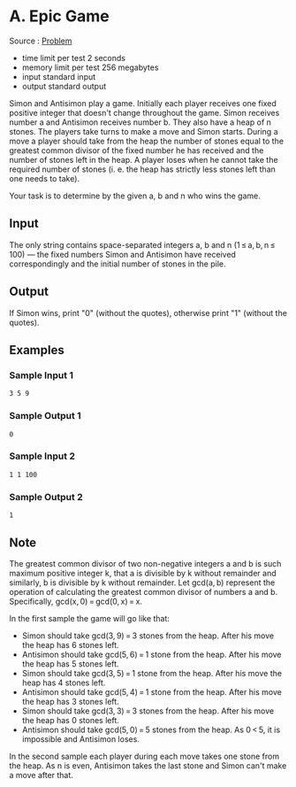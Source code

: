 # A. Epic Game

Source : [Problem](https://codeforces.com/problemset/problem/119/A)

- time limit per test 2 seconds
- memory limit per test 256 megabytes
- input standard input
- output standard output

Simon and Antisimon play a game. Initially each player receives one fixed positive integer that doesn't change throughout the game. Simon receives number a and Antisimon receives number b. They also have a heap of n stones. The players take turns to make a move and Simon starts. During a move a player should take from the heap the number of stones equal to the greatest common divisor of the fixed number he has received and the number of stones left in the heap. A player loses when he cannot take the required number of stones (i. e. the heap has strictly less stones left than one needs to take).

Your task is to determine by the given a, b and n who wins the game.

## Input

The only string contains space-separated integers a, b and n (1 ≤ a, b, n ≤ 100) — the fixed numbers Simon and Antisimon have received correspondingly and the initial number of stones in the pile.

## Output

If Simon wins, print "0" (without the quotes), otherwise print "1" (without the quotes).

## Examples

### Sample Input 1

    3 5 9

### Sample Output 1

    0

### Sample Input 2

    1 1 100

### Sample Output 2

    1

## Note

The greatest common divisor of two non-negative integers a and b is such maximum positive integer k, that a is divisible by k without remainder and similarly, b is divisible by k without remainder. Let gcd(a, b) represent the operation of calculating the greatest common divisor of numbers a and b. Specifically, gcd(x, 0) = gcd(0, x) = x.

In the first sample the game will go like that:

- Simon should take gcd(3, 9) = 3 stones from the heap. After his move the heap has 6 stones left.
- Antisimon should take gcd(5, 6) = 1 stone from the heap. After his move the heap has 5 stones left.
- Simon should take gcd(3, 5) = 1 stone from the heap. After his move the heap has 4 stones left.
- Antisimon should take gcd(5, 4) = 1 stone from the heap. After his move the heap has 3 stones left.
- Simon should take gcd(3, 3) = 3 stones from the heap. After his move the heap has 0 stones left.
- Antisimon should take gcd(5, 0) = 5 stones from the heap. As 0 < 5, it is impossible and Antisimon loses.

In the second sample each player during each move takes one stone from the heap. As n is even, Antisimon takes the last stone and Simon can't make a move after that.
